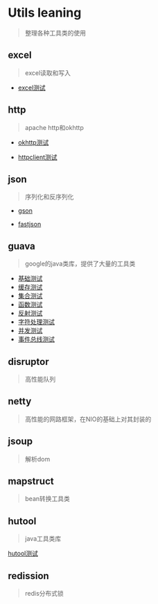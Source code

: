 # Utils leaning

> 整理各种工具类的使用

## excel

> excel读取和写入

- [excel测试](src/main/java/com/zwl/excel/ExcelTest.java)

## http

> apache http和okhttp

- [okhttp测试](src/main/java/com/zwl/http/okhttp/OkHttpTest.java)

- [httpclient测试](src/main/java/com/zwl/http/httpclient/HttpClientTest.java)

## json

> 序列化和反序列化

- [gson](src/main/java/com/zwl/json/gson/GsonTest.java)

- [fastjson](src/main/java/com/zwl/json/fastjson/JSONTest.java)

## guava

> google的java类库，提供了大量的工具类

- [基础测试](src/main/java/com/zwl/guava/base/BaseTest.java)
- [缓存测试](src/main/java/com/zwl/guava/cache/CacheTest.java)
- [集合测试](src/main/java/com/zwl/guava/collection/CollectionTest.java)
- [函数测试](src/main/java/com/zwl/guava/function/FunctionTest.java)
- [反射测试](src/main/java/com/zwl/guava/reflect/ReflectTest.java)
- [字符处理测试](src/main/java/com/zwl/guava/str/StrTest.java)
- [并发测试](src/main/java/com/zwl/guava/concurrent/ConcurrentTest.java)
- [事件总线测试](src/main/java/com/zwl/guava/eventbus/EventBusTest.java)

## disruptor

> 高性能队列

## netty

> 高性能的网路框架，在NIO的基础上对其封装的

## jsoup

> 解析dom

## mapstruct

> bean转换工具类

## hutool

> java工具类库
> 
[hutool测试](src/main/java/com/zwl/hutool/HutoolTest.java)



## redission

> redis分布式锁

